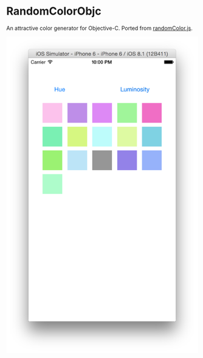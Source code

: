 # RandomColorObjc
An attractive color generator for Objective-C. Ported from [randomColor.js](https://github.com/davidmerfield/randomColor).

![demo.png](./screenshot/1.png)
